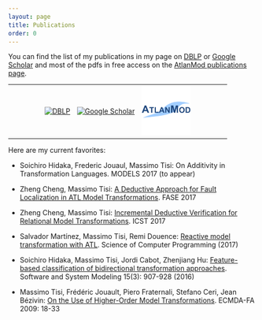 ```yaml
---
layout: page
title: Publications
order: 0
---
```


You can find the list of my publications in my page on [DBLP](http://dblp.uni-trier.de/pers/hd/t/Tisi:Massimo) or [Google Scholar](https://scholar.google.fr/citations?user=5-tRnxkAAAAJ&hl=en) and most of the pdfs in free access on the [AtlanMod publications page](http://web.emn.fr/x-info/atlanmod/index.php?title=Publications).

<table width="100%">
<tr>                      <!-- 100% -->
 	<td width="15%"/>
	<td><a href="http://dblp.uni-trier.de/pers/hd/t/Tisi:Massimo"><img src="http://dblp.uni-trier.de/img/logo.png" alt="DBLP" style="width: 100px;"/></a></td>
    <td> <a href="https://scholar.google.fr/citations?user=5-tRnxkAAAAJ&hl=en"><img src="https://upload.wikimedia.org/wikipedia/commons/a/a9/Google_Scholar_logo_2015.PNG" alt="Google Scholar" style="width: 100px;"/></a></td>
    <td width="100px"><a href="http://web.emn.fr/x-info/atlanmod/index.php?title=Publications"><img src="logo.png" alt="AtlanMod publications page" style="width: 100px;"/></a></td>
 	<td width="15%"/>
</tr>
</table>



Here are my current favorites:

* Soichiro Hidaka, Frederic Jouaul, Massimo Tisi: On Additivity in Transformation Languages. MODELS 2017 (to appear)

* Zheng Cheng, Massimo Tisi: [A Deductive Approach for Fault Localization in ATL Model Transformations](https://hal.archives-ouvertes.fr/hal-01435977/file/FASE.pdf). FASE 2017

* Zheng Cheng, Massimo Tisi: [Incremental Deductive Verification for Relational Model Transformations](https://hal.archives-ouvertes.fr/hal-01435974/file/PID4622069.pdf). ICST 2017

* Salvador Martínez, Massimo Tisi, Remi Douence: [Reactive model transformation with ATL](http://www.sciencedirect.com/science/article/pii/S016764231630106X). Science of Computer Programming (2017)

* Soichiro Hidaka, Massimo Tisi, Jordi Cabot, Zhenjiang Hu:
[Feature-based classification of bidirectional transformation approaches](https://hal.inria.fr/hal-01257169/file/bidirectionality.pdf). Software and System Modeling 15(3): 907-928 (2016)

* Massimo Tisi, Frédéric Jouault, Piero Fraternali, Stefano Ceri, Jean Bézivin:
[On the Use of Higher-Order Model Transformations](http://modeling-languages.com/wp-content/uploads/hot1.pdf). ECMDA-FA 2009: 18-33


<!--{% include publications.html %}-->



